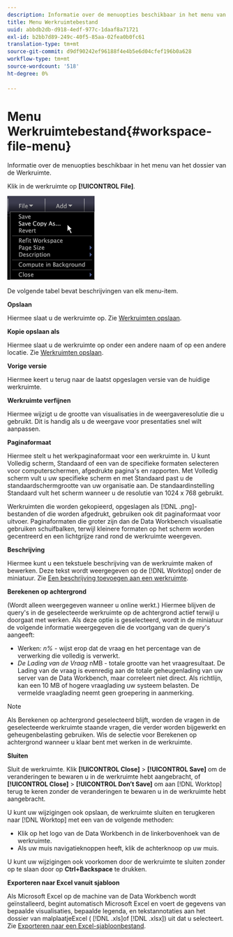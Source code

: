 ```yaml
---
description: Informatie over de menuopties beschikbaar in het menu van het dossier van de Werkruimte.
title: Menu Werkruimtebestand
uuid: abbdb2db-d918-4edf-977c-1daaf8a71721
exl-id: b2bb7d89-249c-40f5-85aa-02fea0b0fc61
translation-type: tm+mt
source-git-commit: d9df90242ef96188f4e4b5e6d04cfef196b0a628
workflow-type: tm+mt
source-wordcount: '518'
ht-degree: 0%

---
```


# Menu Werkruimtebestand{#workspace-file-menu}

Informatie over de menuopties beschikbaar in het menu van het dossier van de Werkruimte.

Klik in de werkruimte op **[!UICONTROL File]**.

![](assets/mnu_file.png)

De volgende tabel bevat beschrijvingen van elk menu-item.

**Opslaan**

Hiermee slaat u de werkruimte op. Zie [Werkruimten opslaan](../../../home/c-get-started/c-work-worksp/c-save-wksp.md#concept-e0c34e75cc194e57bd02d1f02316a606).

**Kopie opslaan als**

Hiermee slaat u de werkruimte op onder een andere naam of op een andere locatie. Zie [Werkruimten opslaan](../../../home/c-get-started/c-work-worksp/c-save-wksp.md#concept-e0c34e75cc194e57bd02d1f02316a606).

**Vorige versie**

Hiermee keert u terug naar de laatst opgeslagen versie van de huidige werkruimte.

**Werkruimte verfijnen**

Hiermee wijzigt u de grootte van visualisaties in de weergaveresolutie die u gebruikt. Dit is handig als u de weergave voor presentaties snel wilt aanpassen.

**Paginaformaat**

Hiermee stelt u het werkpaginaformaat voor een werkruimte in. U kunt Volledig scherm, Standaard of een van de specifieke formaten selecteren voor computerschermen, afgedrukte pagina&#39;s en rapporten. Met Volledig scherm vult u uw specifieke scherm en met Standaard past u de standaardschermgrootte van uw organisatie aan. De standaardinstelling Standaard vult het scherm wanneer u de resolutie van 1024 x 768 gebruikt.

Werkruimten die worden gekopieerd, opgeslagen als [!DNL .png]-bestanden of die worden afgedrukt, gebruiken ook dit paginaformaat voor uitvoer. Paginaformaten die groter zijn dan de Data Workbench visualisatie gebruiken schuifbalken, terwijl kleinere formaten op het scherm worden gecentreerd en een lichtgrijze rand rond de werkruimte weergeven.

**Beschrijving**

Hiermee kunt u een tekstuele beschrijving van de werkruimte maken of bewerken. Deze tekst wordt weergegeven op de [!DNL Worktop] onder de miniatuur. Zie [Een beschrijving toevoegen aan een werkruimte](../../../home/c-get-started/c-work-worksp/t-add-wksp-desc.md#task-163734487e8848dfa0a4d8da6323a963).

**Berekenen op achtergrond**

(Wordt alleen weergegeven wanneer u online werkt.) Hiermee blijven de query&#39;s in de geselecteerde werkruimte op de achtergrond actief terwijl u doorgaat met werken. Als deze optie is geselecteerd, wordt in de miniatuur de volgende informatie weergegeven die de voortgang van de query&#39;s aangeeft:

* Werken: *n%* - wijst erop dat de vraag en het percentage van de verwerking die volledig is verwerkt.
* *De Lading van de Vraag* nMB - totale grootte van het vraagresultaat. De Lading van de vraag is evenredig aan de totale geheugenlading van uw server van de Data Workbench, maar correleert niet direct. Als richtlijn, kan een 10 MB of hogere vraaglading uw systeem belasten. De vermelde vraaglading neemt geen groepering in aanmerking.

>[!NOTE]
>
>Als Berekenen op achtergrond geselecteerd blijft, worden de vragen in de geselecteerde werkruimte staande vragen, die verder worden bijgewerkt en geheugenbelasting gebruiken. Wis de selectie voor Berekenen op achtergrond wanneer u klaar bent met werken in de werkruimte.

**Sluiten**

Sluit de werkruimte. Klik **[!UICONTROL Close]** > **[!UICONTROL Save]** om de veranderingen te bewaren u in de werkruimte hebt aangebracht, of **[!UICONTROL Close]** > **[!UICONTROL Don’t Save]** om aan [!DNL Worktop] terug te keren zonder de veranderingen te bewaren u in de werkruimte hebt aangebracht.

U kunt uw wijzigingen ook opslaan, de werkruimte sluiten en terugkeren naar [!DNL Worktop] met een van de volgende methoden:

* Klik op het logo van de Data Workbench in de linkerbovenhoek van de werkruimte.
* Als uw muis navigatieknoppen heeft, klik de achterknoop op uw muis.

U kunt uw wijzigingen ook voorkomen door de werkruimte te sluiten zonder op te slaan door op **Ctrl+Backspace** te drukken.

**Exporteren naar Excel vanuit sjabloon**

Als Microsoft Excel op de machine van de Data Workbench wordt geïnstalleerd, begint automatisch Microsoft Excel en voert de gegevens van bepaalde visualisaties, bepaalde legenda, en tekstannotaties aan het dossier van malplaatjeExcel ( [!DNL .xls]of [!DNL .xlsx]) uit dat u selecteert. Zie [Exporteren naar een Excel-sjabloonbestand](../../../home/c-get-started/c-work-worksp/c-ex-wksp.md#section-814772929ca64cf6b92b89d3fdd02302).
